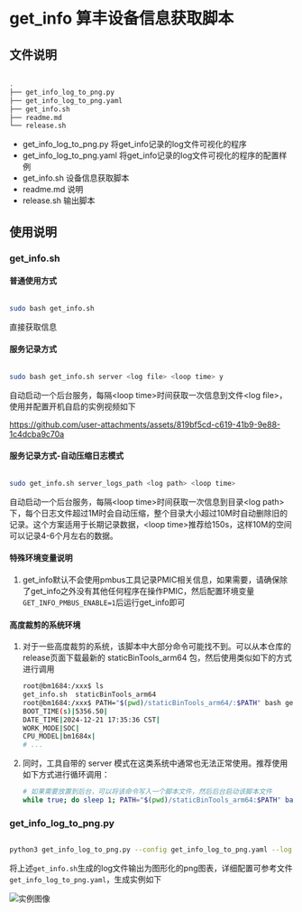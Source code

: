 # get_info 算丰设备信息获取脚本

## 文件说明

``` bash

.
├── get_info_log_to_png.py
├── get_info_log_to_png.yaml
├── get_info.sh
├── readme.md
└── release.sh

```

* get_info_log_to_png.py 将get_info记录的log文件可视化的程序
* get_info_log_to_png.yaml 将get_info记录的log文件可视化的程序的配置样例
* get_info.sh 设备信息获取脚本
* readme.md 说明
* release.sh 输出脚本

## 使用说明

### get_info.sh

#### 普通使用方式

``` bash

sudo bash get_info.sh

```

直接获取信息

#### 服务记录方式

``` bash

sudo bash get_info.sh server <log file> <loop time> y

```

自动启动一个后台服务，每隔\<loop time\>时间获取一次信息到文件\<log file\>，使用并配置开机自启的实例视频如下

https://github.com/user-attachments/assets/819bf5cd-c619-41b9-9e88-1c4dcba9c70a

#### 服务记录方式-自动压缩日志模式

``` bash

sudo get_info.sh server_logs_path <log path> <loop time>

```

自动启动一个后台服务，每隔\<loop time\>时间获取一次信息到目录\<log path\>下，每个日志文件超过1M时会自动压缩，整个目录大小超过10M时自动删除旧的记录。这个方案适用于长期记录数据，\<loop time\>推荐给150s，这样10M的空间可以记录4-6个月左右的数据。

#### 特殊环境变量说明

1. get_info默认不会使用pmbus工具记录PMIC相关信息，如果需要，请确保除了get_info之外没有其他任何程序在操作PMIC，然后配置环境变量`GET_INFO_PMBUS_ENABLE=1`后运行get_info即可

#### 高度裁剪的系统环境

1. 对于一些高度裁剪的系统，该脚本中大部分命令可能找不到。可以从本仓库的release页面下载最新的 staticBinTools_arm64 包，然后使用类似如下的方式进行调用
	``` bash
	root@bm1684:/xxx$ ls
	get_info.sh  staticBinTools_arm64
	root@bm1684:/xxx$ PATH="$(pwd)/staticBinTools_arm64/:$PATH" bash get_info.sh
	BOOT_TIME(s)|5356.50|
	DATE_TIME|2024-12-21 17:35:36 CST|
	WORK_MODE|SOC|
	CPU_MODEL|bm1684x|
	# ...
	```
2. 同时，工具自带的 server 模式在这类系统中通常也无法正常使用。推荐使用如下方式进行循环调用：
	``` bash
	# 如果需要放置到后台，可以将该命令写入一个脚本文件，然后后台启动该脚本文件
	while true; do sleep 1; PATH="$(pwd)/staticBinTools_arm64:$PATH" bash get_info.sh 2>/dev/null 1>> get_info.log; done;
	```

### get_info_log_to_png.py

``` bash

python3 get_info_log_to_png.py --config get_info_log_to_png.yaml --log get_info.log

```

将上述`get_info.sh`生成的log文件输出为图形化的png图表，详细配置可参考文件`get_info_log_to_png.yaml`，生成实例如下

![实例图像](ex_get_info.log.png)

